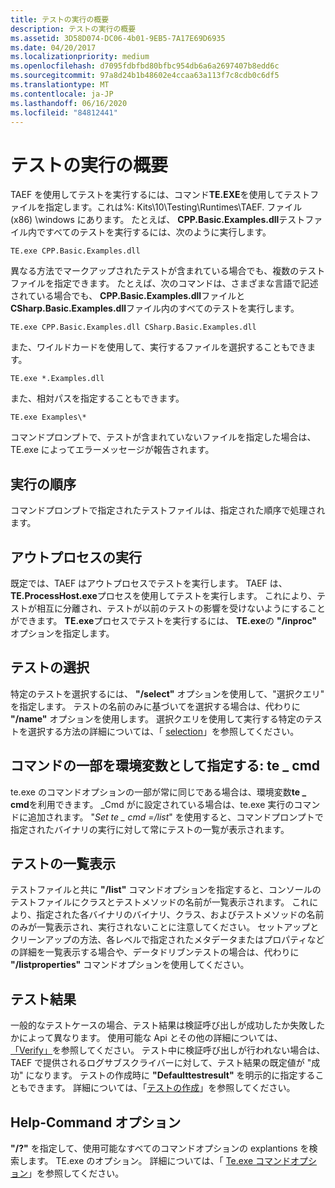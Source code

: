 ```yaml
---
title: テストの実行の概要
description: テストの実行の概要
ms.assetid: 3D58D074-DC06-4b01-9EB5-7A17E69D6935
ms.date: 04/20/2017
ms.localizationpriority: medium
ms.openlocfilehash: d7095fdbfbd80bfbc954db6a6a2697407b8edd6c
ms.sourcegitcommit: 97a8d24b1b48602e4ccaa63a113f7c8cdb0c6df5
ms.translationtype: MT
ms.contentlocale: ja-JP
ms.lasthandoff: 06/16/2020
ms.locfileid: "84812441"
---
```

# <a name="overview-of-executing-tests"></a>テストの実行の概要

TAEF を使用してテストを実行するには、コマンド**TE.EXE**を使用してテストファイルを指定します。これは%: Kits\10\Testing\Runtimes\TAEF. ファイル (x86) \windows にあります。 たとえば、 **CPP.Basic.Examples.dll**テストファイル内ですべてのテストを実行するには、次のように実行します。

``` syntax
TE.exe CPP.Basic.Examples.dll
```

異なる方法でマークアップされたテストが含まれている場合でも、複数のテストファイルを指定できます。 たとえば、次のコマンドは、さまざまな言語で記述されている場合でも、 **CPP.Basic.Examples.dll**ファイルと**CSharp.Basic.Examples.dll**ファイル内のすべてのテストを実行します。

``` syntax
TE.exe CPP.Basic.Examples.dll CSharp.Basic.Examples.dll
```

また、ワイルドカードを使用して、実行するファイルを選択することもできます。

``` syntax
TE.exe *.Examples.dll
```

また、相対パスを指定することもできます。

``` syntax
TE.exe Examples\*
```

コマンドプロンプトで、テストが含まれていないファイルを指定した場合は、TE.exe によってエラーメッセージが報告されます。

## <a name="order-of-execution"></a>実行の順序

コマンドプロンプトで指定されたテストファイルは、指定された順序で処理されます。

## <a name="out-of-process-execution"></a>アウトプロセスの実行

既定では、TAEF はアウトプロセスでテストを実行します。 TAEF は、 **TE.ProcessHost.exe**プロセスを使用してテストを実行します。 これにより、テストが相互に分離され、テストが以前のテストの影響を受けないようにすることができます。 **TE.exe**プロセスでテストを実行するには、 **TE.exe**の **"/inproc"** オプションを指定します。

## <a name="selecting-tests"></a>テストの選択

特定のテストを選択するには、 **"/select"** オプションを使用して、"選択クエリ" を指定します。 テストの名前のみに基づいてを選択する場合は、代わりに **"/name"** オプションを使用します。 選択クエリを使用して実行する特定のテストを選択する方法の詳細については、「 [selection](selection.md)」を参照してください。

## <a name="specifying-part-of-command-as-environment-variable-te_cmd"></a>コマンドの一部を環境変数として指定する: **te \_ cmd**

te.exe のコマンドオプションの一部が常に同じである場合は、環境変数**te \_ cmd**を利用できます。 \_Cmd がに設定されている場合は、te.exe 実行のコマンドに追加されます。 "*Set te \_ cmd =/list*" を使用すると、コマンドプロンプトで指定されたバイナリの実行に対して常にテストの一覧が表示されます。

## <a name="listing-tests"></a>テストの一覧表示

テストファイルと共に **"/list"** コマンドオプションを指定すると、コンソールのテストファイルにクラスとテストメソッドの名前が一覧表示されます。 これにより、指定された各バイナリのバイナリ、クラス、およびテストメソッドの名前のみが一覧表示され、実行されないことに注意してください。 セットアップとクリーンアップの方法、各レベルで指定されたメタデータまたはプロパティなどの詳細を一覧表示する場合や、データドリブンテストの場合は、代わりに **"/listproperties"** コマンドオプションを使用してください。

## <a name="test-results"></a>テスト結果

一般的なテストケースの場合、テスト結果は検証呼び出しが成功したか失敗したかによって異なります。 使用可能な Api とその他の詳細については、 [「Verify」](verify.md)を参照してください。 テスト中に検証呼び出しが行われない場合は、TAEF で提供されるログサブスクライバーに対して、テスト結果の既定値が "成功" になります。 テストの作成時に **"Defaulttestresult"** を明示的に指定することもできます。 詳細については、「[テストの作成](authoring-tests.md)」を参照してください。

## <a name="help---command-options"></a>Help-Command オプション

**"/?"** を指定して、使用可能なすべてのコマンドオプションの explantions を検索します。 TE.exe のオプション。 詳細については、「 [Te.exe コマンドオプション](te-exe-command-line-parameters.md)」を参照してください。
